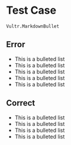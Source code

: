 # Test Case

    Vultr.MarkdownBullet

## Error

- This is a bulleted list
- This is a bulleted list
- This is a bulleted list
- This is a bulleted list
- This is a bulleted list


## Correct

* This is a bulleted list
* This is a bulleted list
* This is a bulleted list
* This is a bulleted list
